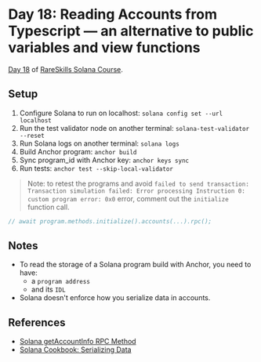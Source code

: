# Day 18: Reading Accounts from Typescript — an alternative to public variables and view functions

[Day 18](https://www.rareskills.io/post/solana-read-account-data) of [RareSkills Solana Course](https://www.rareskills.io/solana-tutorial).

## Setup

1. Configure Solana to run on localhost: `solana config set --url localhost`
2. Run the test validator node on another terminal: `solana-test-validator --reset`
3. Run Solana logs on another terminal: `solana logs`
4. Build Anchor program: `anchor build`
5. Sync program_id with Anchor key: `anchor keys sync`
6. Run tests: `anchor test --skip-local-validator`

> Note: to retest the programs and avoid `failed to send transaction: Transaction simulation failed: Error processing Instruction 0: custom program error: 0x0` error, comment out the `initialize` function call. 
```ts
// await program.methods.initialize().accounts(...).rpc();
```

## Notes

- To read the storage of a Solana program build with Anchor, you need to have:
  - a `program address`
  - and its `IDL`
- Solana doesn't enforce how you serialize data in accounts.

## References

- [Solana getAccountInfo RPC Method](https://solana.com/docs/rpc/http/getaccountinfo)
- [Solana Cookbook: Serializing Data](https://solanacookbook.com/guides/serialization.html#setting-up-for-borsh-serialization)
